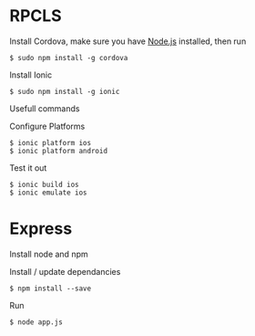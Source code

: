 RPCLS
=====

Install Cordova, make sure you have [Node.js](http://nodejs.org/) installed, then run
```CLI
$ sudo npm install -g cordova
```
Install Ionic
```CLI
$ sudo npm install -g ionic
```

Usefull commands

Configure Platforms
```CLI
$ ionic platform ios
$ ionic platform android
```

Test it out
```CLI
$ ionic build ios
$ ionic emulate ios
```

Express
=======

Install node and npm

Install / update dependancies
```CLI
$ npm install --save
```

Run
```CLI
$ node app.js
```


